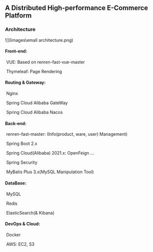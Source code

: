 ## A Distributed High-performance E-Commerce Platform

### Architecture

![](images\emall architecture.png)

#### Front-end:

​	 VUE: Based on renren-fast-vue-master

​	Thymeleaf: Page Rendering

#### Routing & Gateway:

​	Nginx

​	Spring Cloud Alibaba GateWay

​	Spring Cloud Alibaba Nacos

#### Back-end:

​	renren-fast-master: (Info(product, ware, user) Management)

​	Spring Boot 2.x

​	Spring Cloud(Alibaba) 2021.x: OpenFeign ...

​	Spring Security

​	MyBatis Plus 3.x(MySQL Manipulation Tool)

#### DataBase:

​	MySQL

​	Redis

​	ElasticSearch(& Kibana)

#### DevOps & Cloud:

​	Docker

​	AWS: EC2, S3        

